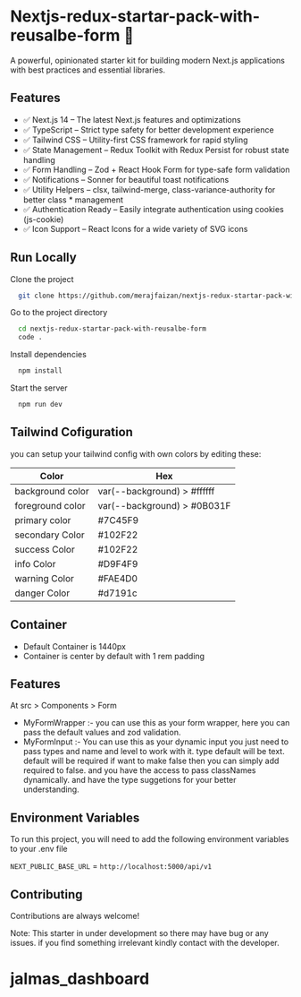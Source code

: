 # Nextjs-redux-startar-pack-with-reusalbe-form 🚀

A powerful, opinionated starter kit for building modern Next.js applications with best practices and essential libraries.

## Features

- ✅ Next.js 14 – The latest Next.js features and optimizations
- ✅ TypeScript – Strict type safety for better development experience
- ✅ Tailwind CSS – Utility-first CSS framework for rapid styling
- ✅ State Management – Redux Toolkit with Redux Persist for robust state handling
- ✅ Form Handling – Zod + React Hook Form for type-safe form validation
- ✅ Notifications – Sonner for beautiful toast notifications
- ✅ Utility Helpers – clsx, tailwind-merge, class-variance-authority for better class \* management
- ✅ Authentication Ready – Easily integrate authentication using cookies (js-cookie)
- ✅ Icon Support – React Icons for a wide variety of SVG icons

## Run Locally

Clone the project

```bash
  git clone https://github.com/merajfaizan/nextjs-redux-startar-pack-with-reusalbe-form.git
```

Go to the project directory

```bash
  cd nextjs-redux-startar-pack-with-reusalbe-form
  code .
```

Install dependencies

```bash
  npm install
```

Start the server

```bash
  npm run dev
```

## Tailwind Cofiguration

you can setup your tailwind config with own colors by editing these:

| Color            | Hex                         |
| ---------------- | --------------------------- |
| background color | var(--background) > #ffffff |
| foreground color | var(--background) > #0B031F |
| primary color    | #7C45F9                     |
| secondary Color  | #102F22                     |
| success Color    | #102F22                     |
| info Color       | #D9F4F9                     |
| warning Color    | #FAE4D0                     |
| danger Color     | #d7191c                     |

## Container

- Default Container is 1440px
- Container is center by default with 1 rem padding

## Features

At src > Components > Form

- MyFormWrapper :- you can use this as your form wrapper, here you can pass the default values and zod validation.
- MyFormInput :- You can use this as your dynamic input you just need to pass types and name and level to work with it. type default will be text. default will be required if want to make false then you can simply add required to false. and you have the access to pass classNames dynamically. and have the type suggetions for your better understanding.

## Environment Variables

To run this project, you will need to add the following environment variables to your .env file

`NEXT_PUBLIC_BASE_URL` = `http://localhost:5000/api/v1`

## Contributing

Contributions are always welcome!

Note: This starter in under development so there may have bug or any issues. if you find something irrelevant kindly contact with the developer.

# jalmas_dashboard
